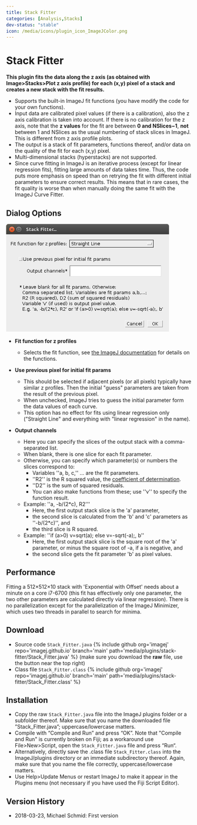 ```yaml
---
title: Stack Fitter
categories: [Analysis,Stacks]
dev-status: "stable"
icon: /media/icons/plugin_icon_ImageJColor.png
---
```


# Stack Fitter

**This plugin fits the data along the z axis (as obtained with Image>Stacks>Plot z axis profile) for each (x,y) pixel of a stack and creates a new stack with the fit results.**
- Supports the built-in ImageJ fit functions (you have modify the code for your own functions).
- Input data are calibrated pixel values (if there is a calibration), also the z axis calibration is taken into account. If there is no calibration for the z axis, note that the **z values** for the fit are between **0 and NSlices−1**, **not** between 1 and NSlices as the usual numbering of stack slices in ImageJ. This is different from z axis profile plots.
- The output is a stack of fit parameters, functions thereof, and/or data on the quality of the fit for each (x,y) pixel.
- Multi-dimensional stacks (hyperstacks) are not supported.
- Since curve fitting in ImageJ is an iterative process (except for linear regression fits), fitting large amounts of data takes time. Thus, the code puts more emphasis on speed than on retrying the fit with different initial parameters to ensure correct results. This means that in rare cases, the fit quality is worse than when manually doing the same fit with the ImageJ Curve Fitter.

## Dialog Options
![Dialog screen shot](/media/plugins/stack-fitter/stack-fitter-screenshot.png)

- **Fit function for z profiles**
  -  Selects the fit function, see [the ImageJ documentation](https://imagej.net/ij/docs/guide/146-30.html#tab:CurveFitterFunctions) for details on the functions.
- **Use previous pixel for initial fit params**
  -  This should be selected if adjacent pixels (or all pixels) typically have similar z profiles. Then the initial "guess" parameters are taken from the result of the previous pixel.
  - When unchecked, ImageJ tries to guess the initial parameter form the data values of each curve.
  - This option has no effect for fits using linear regression only ("Straight Line" and everything with "linear regression" in the name).

- **Output channels**
  - Here you can specify the slices of the output stack with a comma-separated list.
  - When blank, there is one slice for each fit parameter.
  - Otherwise, you can specify which parameter(s) or numbers the slices correspond to:
    - Variables ''a, b, c,'' ... are the fit parameters.
    - ''R2'' is the R squared value, the [coefficient of determination](https://en.wikipedia.org/wiki/Coefficient_of_determination).
    - ''D2'' is the sum of squared residuals.
    - You can also make functions from these; use ''v'' to specify the function result.
  - Example: ''a, -b/(2*c), R2'''
    - Here, the first output stack slice is the 'a' parameter,
    - the second slice is calculated from the 'b' and 'c' parameters as ''-b/(2*c)'', and
    - the third slice is R squared.
  - Example: ''if (a>0) v=sqrt(a); else v=-sqrt(-a);, b''
    - Here, the first output stack slice is the square root of the 'a' parameter, or minus the square root of -a, if a is negative, and
    - the second slice gets the fit parameter 'b' as pixel values.

## Performance

Fitting a 512×512×10 stack with 'Exponential with Offset' needs about a minute on a core i7-6700 (this fit has effectively only one parameter, the two other parameters are calculated directly via linear regression). There is no parallelization except for the parallelization of the ImageJ Minimizer, which uses two threads in parallel to search for minima.

## Download
- Source code `Stack_Fitter.java` {% include github org='imagej' repo='imagej.github.io' branch='main' path='media/plugins/stack-fitter/Stack_Fitter.java' %} (make sure you download the **raw** file, use the button near the top right)
- Class file `Stack_Fitter.class` {% include github org='imagej' repo='imagej.github.io' branch='main'  path='media/plugins/stack-fitter/Stack_Fitter.class' %}

## Installation
- Copy the raw `Stack_Fitter.java` file into the ImageJ plugins folder or a subfolder thereof. Make sure that you name the downloaded file ”Stack_Fitter.java”; uppercase/lowercase matters.
- Compile with “Compile and Run” and press “OK”. Note that "Compile and Run" is currently broken on Fiji; as a workaround use File>New>Script, open the `Stack_Fitter.java` file and press “Run“.
- Alternatively, directly save the .class file `Stack_Fitter.class` into the ImageJ/plugins directory or an immediate subdirectory thereof. Again, make sure that you name the file correctly, uppercase/lowercase matters.
- Use Help>Update Menus or restart ImageJ to make it appear in the Plugins menu (not necessary if you have used the Fiji Script Editor).

## Version History
- 2018-03-23, Michael Schmid: First version
